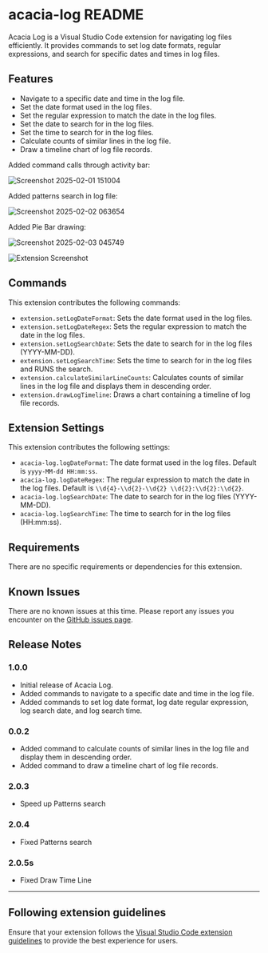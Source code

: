 # acacia-log README

Acacia Log is a Visual Studio Code extension for navigating log files efficiently. It provides commands to set log date formats, regular expressions, and search for specific dates and times in log files.

## Features

- Navigate to a specific date and time in the log file.
- Set the date format used in the log files.
- Set the regular expression to match the date in the log files.
- Set the date to search for in the log files.
- Set the time to search for in the log files.
- Calculate counts of similar lines in the log file.
- Draw a timeline chart of log file records.

Added command calls through activity bar:

![Screenshot 2025-02-01 151004](https://github.com/user-attachments/assets/a13cf7f0-a801-4ccc-a39b-ca9e8881db8f)

Added patterns search in log file:

![Screenshot 2025-02-02 063654](https://github.com/user-attachments/assets/dc92f595-09ec-426c-9c4a-2b20267c18c4)

Added Pie Bar drawing:

![Screenshot 2025-02-03 045749](https://github.com/user-attachments/assets/a2d28974-9f11-436e-a1d3-2703b702038a)

![Extension Screenshot](https://github.com/user-attachments/assets/f9987ce4-6f63-4fe8-bafe-9d2c1738caef)

## Commands

This extension contributes the following commands:

- `extension.setLogDateFormat`: Sets the date format used in the log files.
- `extension.setLogDateRegex`: Sets the regular expression to match the date in the log files.
- `extension.setLogSearchDate`: Sets the date to search for in the log files (YYYY-MM-DD).
- `extension.setLogSearchTime`: Sets the time to search for in the log files and RUNS the search.
- `extension.calculateSimilarLineCounts`: Calculates counts of similar lines in the log file and displays them in descending order.
- `extension.drawLogTimeline`: Draws a chart containing a timeline of log file records.

## Extension Settings

This extension contributes the following settings:

- `acacia-log.logDateFormat`: The date format used in the log files. Default is `yyyy-MM-dd HH:mm:ss`.
- `acacia-log.logDateRegex`: The regular expression to match the date in the log files. Default is `\\d{4}-\\d{2}-\\d{2} \\d{2}:\\d{2}:\\d{2}`.
- `acacia-log.logSearchDate`: The date to search for in the log files (YYYY-MM-DD).
- `acacia-log.logSearchTime`: The time to search for in the log files (HH:mm:ss).

## Requirements

There are no specific requirements or dependencies for this extension.

## Known Issues

There are no known issues at this time. Please report any issues you encounter on the [GitHub issues page](https://github.com/AcaciaMan/acacia-log/issues).

## Release Notes

### 1.0.0

- Initial release of Acacia Log.
- Added commands to navigate to a specific date and time in the log file.
- Added commands to set log date format, log date regular expression, log search date, and log search time.

### 0.0.2

- Added command to calculate counts of similar lines in the log file and display them in descending order.
- Added command to draw a timeline chart of log file records.

### 2.0.3

- Speed up Patterns search

### 2.0.4

- Fixed Patterns search

### 2.0.5s

- Fixed Draw Time Line

---

## Following extension guidelines

Ensure that your extension follows the [Visual Studio Code extension guidelines](https://code.visualstudio.com/api/references/extension-guidelines) to provide the best experience for users.